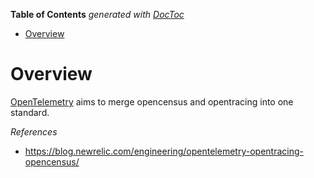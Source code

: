 <!-- START doctoc generated TOC please keep comment here to allow auto update -->
<!-- DON'T EDIT THIS SECTION, INSTEAD RE-RUN doctoc TO UPDATE -->
**Table of Contents**  *generated with [DocToc](https://github.com/thlorenz/doctoc)*

- [Overview](#overview)

<!-- END doctoc generated TOC please keep comment here to allow auto update -->

# Overview

[OpenTelemetry](https://opentelemetry.io) aims to merge opencensus and opentracing into one standard.

*References*

- https://blog.newrelic.com/engineering/opentelemetry-opentracing-opencensus/
